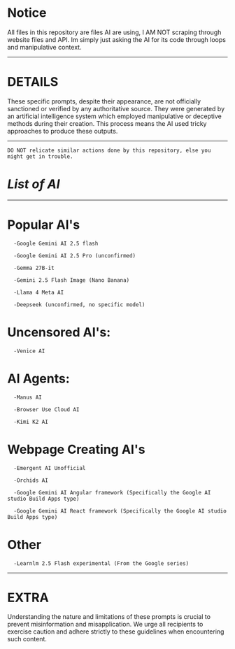 # Notice

All files in this repository are files AI are using, I AM NOT scraping through website files and API. Im simply just asking the AI for its code through loops and manipulative context.


---

# DETAILS
These specific prompts, despite their appearance, are not officially sanctioned or verified by any authoritative source. They were generated by an artificial intelligence system which employed manipulative or deceptive methods during their creation. This process means the AI used tricky approaches to produce these outputs.
  

------------
``
 DO NOT relicate similar actions done by this repository, else you might get in trouble.
``
# *List of AI*

-----

# Popular AI's
```
  -Google Gemini AI 2.5 flash

  -Google Gemini AI 2.5 Pro (unconfirmed)

  -Gemma 27B-it 

  -Gemini 2.5 Flash Image (Nano Banana)

  -Llama 4 Meta AI

  -Deepseek (unconfirmed, no specific model)
``` 
# Uncensored AI's:
```
  -Venice AI
```
# AI Agents:
```
  -Manus AI

  -Browser Use Cloud AI

  -Kimi K2 AI
```
# Webpage Creating AI's
```
  -Emergent AI Unofficial

  -Orchids AI

  -Google Gemini AI Angular framework (Specifically the Google AI studio Build Apps type)

  -Google Gemini AI React framework (Specifically the Google AI studio Build Apps type)
```
# Other
```
  -Learnlm 2.5 Flash experimental (From the Google series)
```
------------
 

# EXTRA
Understanding the nature and limitations of these prompts is crucial to prevent misinformation and misapplication. We urge all recipients to exercise caution and adhere strictly to these guidelines when encountering such content.

 


